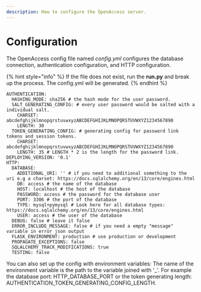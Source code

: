 ```yaml
---
description: How to configure the OpenAccess server.
---
```


# Configuration

The OpenAccess config file named _config.yml_ configures the database connection, authentication configuration, and HTTP configuration.

{% hint style="info" %}
If the file does not exist, run the **run.py** and break up the process. The config.yml will be generated.
{% endhint %}

```text
AUTHENTICATION:
  HASHING_MODE: sha256 # the hash mode for the user password.
  SALT_GENERATING_CONFIG: # every user password would be salted with a individual salt.
    CHARSET: abcdefghijklmnopqrstuvwxyzABCDEFGHIJKLMNOPQRSTUVWXYZ1234567890
    LENGTH: 30
  TOKEN_GENERATING_CONFIG: # generating config for password link tokens and session tokens.
    CHARSET: abcdefghijklmnopqrstuvwxyzABCDEFGHIJKLMNOPQRSTUVWXYZ1234567890
    LENGTH: 35 # LENGTH * 2 is the length for the password link.
DEPLOYING_VERSION: '0.1'
HTTP:
  DATABASE:
    ADDITIONAL_URI: '' # if you need to additional something to the uri e.g a charset: https://docs.sqlalchemy.org/en/13/core/engines.html
    DB: access # the name of the database
    HOST: localhost # the host of the database
    PASSWORD: access # the password for the database user
    PORT: 3306 # the port of the database
    TYPE: mysql+pymysql # Look here for all database types: https://docs.sqlalchemy.org/en/13/core/engines.html
    USER: access # the user of the database
  DEBUG: false # leave it false
  ERROR_INCLUDE_MESSAGE: false # if you need a empty "message" variable in error json output
  FLASK_ENVIRONMENT: production # use production or development
  PROPAGATE_EXCEPTIONS: false 
  SQLALCHEMY_TRACK_MODIFICATIONS: true
  TESTING: false

```

You can also set up the config with environment variables: The name of the environment variable is the path to the variable joined with '\_'. For example the database port: HTTP\_DATABASE\_PORT or the token generating length: AUTHENTICATION\_TOKEN\_GENERATING\_CONFIG\_LENGTH.

